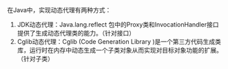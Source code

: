 在Java中，实现动态代理有两种方式：
1. JDK动态代理：Java.lang.reflect 包中的Proxy类和InvocationHandler接口提供了生成动态代理类的能力。（针对接口）
2. Cglib动态代理：Cglib (Code Generation Library )是一个第三方代码生成类库，运行时在内存中动态生成一个子类对象从而实现对目标对象功能的扩展。（针对子类）

